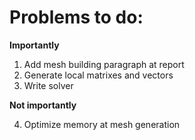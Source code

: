# Problems to do:

**Importantly**

1. Add mesh building paragraph at report
2. Generate local matrixes and vectors
3. Write solver

**Not importantly**

4. Optimize memory at mesh generation